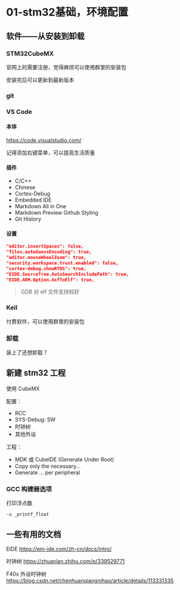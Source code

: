 # 01-stm32基础，环境配置

## 软件——从安装到卸载

### STM32CubeMX

官网上的需要注册，觉得麻烦可以使用群里的安装包

安装完后可以更新到最新版本

### git

### VS Code

#### 本体

<https://code.visualstudio.com/>

记得添加右键菜单，可以提高生活质量

#### 插件

- C/C++
- Chinese
- Cortex-Debug
- Embedded IDE 
- Markdown All in One
- Markdown Preview Github Styling
- Git History

#### 设置

```json
"editor.insertSpaces": false,
"files.autoGuessEncoding": true,
"editor.mouseWheelZoom": true,
"security.workspace.trust.enabled": false,
"cortex-debug.showRTOS": true,
"EIDE.SourceTree.AutoSearchIncludePath": true,
"EIDE.ARM.Option.AxfToElf": true,
```

> GDB 对 elf 文件支持较好

### Keil

付费软件，可以使用群里的安装包

### 卸载

装上了还想卸载？

## 新建 stm32 工程

使用 CubeMX

配置：

- RCC
- SYS-Debug: SW
- 时钟树
- 其他外设

工程：

- MDK 或 CubeIDE (Generate Under Root)
- Copy only the necessary...
- Generate ... per peripheral

### GCC 构建器选项

打印浮点数
```
-u _printf_float
```

## 一些有用的文档

EIDE <https://em-ide.com/zh-cn/docs/intro/>

时钟树 <https://zhuanlan.zhihu.com/p/339529771>

F40x 外设时钟树 <https://blog.csdn.net/chenhuanqiangnihao/article/details/113331335>